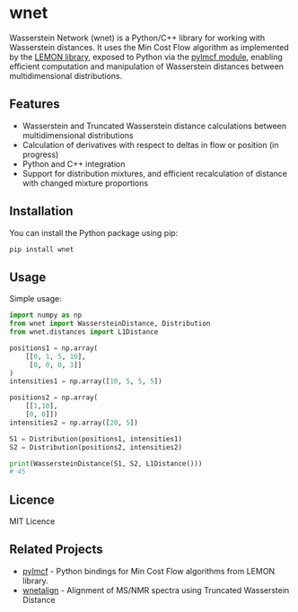 # wnet

Wasserstein Network (wnet) is a Python/C++ library for working with Wasserstein distances. It uses the Min Cost Flow algorithm as implemented by the [LEMON library](https://lemon.cs.elte.hu/trac/lemon), exposed to Python via the [pylmcf module](https://github.com/michalsta/pylmcf), enabling efficient computation and manipulation of Wasserstein distances between multidimensional distributions.

## Features
- Wasserstein and Truncated Wasserstein distance calculations between multidimensional distributions
- Calculation of derivatives with respect to deltas in flow or position (in progress)
- Python and C++ integration
- Support for distribution mixtures, and efficient recalculation of distance with changed mixture proportions

## Installation

You can install the Python package using pip:

```bash
pip install wnet
```

## Usage

Simple usage:
```python
import numpy as np
from wnet import WassersteinDistance, Distribution
from wnet.distances import L1Distance

positions1 = np.array(
    [[0, 1, 5, 10],
     [0, 0, 0, 3]]
)
intensities1 = np.array([10, 5, 5, 5])

positions2 = np.array(
    [[1,10],
    [0, 0]])
intensities2 = np.array([20, 5])

S1 = Distribution(positions1, intensities1)
S2 = Distribution(positions2, intensities2)

print(WassersteinDistance(S1, S2, L1Distance()))
# 45
```

## Licence
MIT Licence

## Related Projects

- [pylmcf](https://github.com/michalsta/pylmcf) - Python bindings for Min Cost Flow algorithms from LEMON library.
- [wnetalign](https://github.com/michalsta/wnetalign) - Alignment of MS/NMR spectra using Truncated Wasserstein Distance
